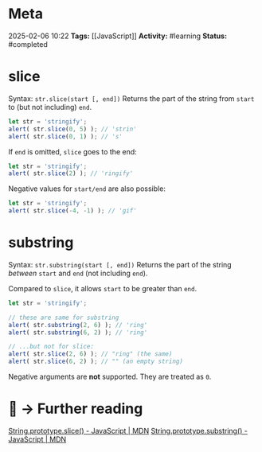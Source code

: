 # Meta
2025-02-06 10:22
**Tags:** [[JavaScript]]
**Activity:** #learning 
**Status:** #completed 

# slice
Syntax: `str.slice(start [, end])` 
Returns the part of the string from `start` to (but not including) `end`.
```JavaScript title:example.js
let str = 'stringify';
alert( str.slice(0, 5) ); // 'strin'
alert( str.slice(0, 1) ); // 's'
```

If `end` is omitted, `slice` goes to the end:
```JavaScript title:example.js
let str = 'stringify';
alert( str.slice(2) ); // 'ringify'
```

Negative values for `start/end` are also possible:
```JavaScript title:example.js
let str = 'stringify';
alert( str.slice(-4, -1) ); // 'gif'
```

# substring
Syntax: `str.substring(start [, end])`
Returns the part of the string *between* `start` and `end` (not including `end`).

Compared to `slice`, it allows `start` to be greater than `end`.
```JavaScript title:example.js
let str = 'stringify';

// these are same for substring
alert( str.substring(2, 6) ); // 'ring'
alert( str.substring(6, 2) ); // 'ring'

// ...but not for slice:
alert( str.slice(2, 6) ); // "ring" (the same)
alert( str.slice(6, 2) ); // "" (an empty string)
```

Negative arguments are **not** supported. They are treated as `0`.

# 📑 → Further reading
[String.prototype.slice() - JavaScript | MDN](https://developer.mozilla.org/en-US/docs/Web/JavaScript/Reference/Global_Objects/String/slice)
[String.prototype.substring() - JavaScript | MDN](https://developer.mozilla.org/en-US/docs/Web/JavaScript/Reference/Global_Objects/String/substring)
